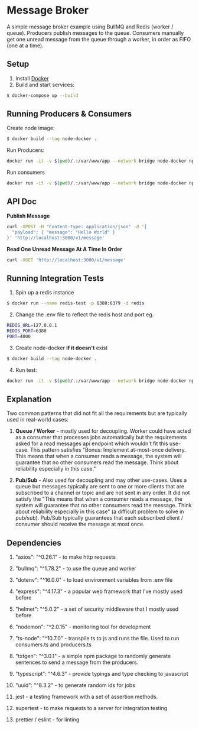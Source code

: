 # Message Broker

A simple message broker example using BullMQ and Redis (worker / queue). Producers publish messages to the queue. Consumers manually get one unread message from the queue through a worker, in order as FIFO (one at a time).

## Setup
1. Install [Docker](https://www.docker.com/)
2. Build and start services:
```bash
$ docker-compose up --build
```

## Running Producers & Consumers
Create node image:
```bash
$ docker build --tag node-docker . 
```
Run Producers:
```bash
docker run -it -v $(pwd)/.:/var/www/app --network bridge node-docker npm i && npm run start:producers
```

Run consumers
```bash
docker run -it -v $(pwd)/.:/var/www/app --network bridge node-docker npm i && npm run start:consumers 
```

## API Doc

**Publish Message**
```bash
curl -XPOST -H "Content-type: application/json" -d '{
  "payload": { "message": "Hello World" }
}' 'http://localhost:3000/v1/message'
```

**Read One Unread Message At A Time In Order**
```bash
curl -XGET 'http://localhost:3000/v1/message'
```

## Running Integration Tests
1. Spin up a redis instance
```bash
$ docker run --name redis-test -p 6380:6379 -d redis
```
2. Change the .env file to reflect the redis host and port eg.
```bash
REDIS_URL=127.0.0.1
REDIS_PORT=6380
PORT=4000
```
3. Create node-docker **if it doesn't** exist
```bash
$ docker build --tag node-docker . 
```
4. Run test:
```bash
docker run -it -v $(pwd)/.:/var/www/app --network bridge node-docker npm i && npm run test
``` 

## Explanation
Two common patterns that did not fit all the requirements but are typically used in real-world cases:
1. **Queue / Worker** - mostly used for decoupling. Worker could have acted as a consumer that processes jobs automatically but the requirements asked for a read messages api endpoint which wouldn't fit this use-case. This pattern satisfies "Bonus: Implement at-most-once delivery. This means that when a consumer reads a message, the system will guarantee that no other consumers read the message. Think about reliability especially in this case."

2. **Pub/Sub** - Also used for decoupling and may other use-cases. Uses a queue but messages typically are sent to one or more clients that are subscribed to a channel or topic and are not sent in any order. It did not satisfy the "This means that when a consumer reads a message, the system will guarantee that no other consumers read the message. Think about reliability especially in this case" (a difficult problem to solve in pub/sub). Pub/Sub typically guarantees that each subscribed client / consumer should receive the message at most once. 

## Dependencies
1. "axios": "^0.26.1" - to make http requests

2. "bullmq": "^1.78.2" - to use the queue and worker

3. "dotenv": "^16.0.0" - to load environment variables from .env file

4. "express": "^4.17.3" - a popular web framework that I've mostly used before

5. "helmet": "^5.0.2" - a set of security middleware that I mostly used before

6. "nodemon": "^2.0.15" - monitoring tool for development

7. "ts-node": "^10.7.0" - transpile ts to js and runs the file. Used to run consumers.ts and producers.ts

8. "txtgen": "^3.0.1" - a simple npm package to randomly generate sentences to send a message from the producers.

9. "typescript": "^4.6.3" - provide typings and type checking to javascript

10. "uuid": "^8.3.2" - to generate random ids for jobs

11. jest - a testing framework with a set of assertion methods.

12. supertest - to make requests to a server for integration testing

13. prettier / eslint - for linting